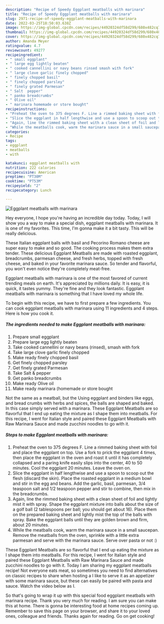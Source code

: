 ```yaml
---
description: "Recipe of Speedy Eggplant meatballs with marinara"
title: "Recipe of Speedy Eggplant meatballs with marinara"
slug: 2971-recipe-of-speedy-eggplant-meatballs-with-marinara
date: 2022-03-25T18:50:03.638Z
image: https://img-global.cpcdn.com/recipes/44920324df58d299/680x482cq70/eggplant-meatballs-with-marinara-recipe-main-photo.jpg
thumbnail: https://img-global.cpcdn.com/recipes/44920324df58d299/680x482cq70/eggplant-meatballs-with-marinara-recipe-main-photo.jpg
cover: https://img-global.cpcdn.com/recipes/44920324df58d299/680x482cq70/eggplant-meatballs-with-marinara-recipe-main-photo.jpg
author: Amanda Meyer
ratingvalue: 4.7
reviewcount: 49277
recipeingredient:
- " small eggplant"
- " large egg lightly beaten"
- " cooked cannellini or navy beans rinsed smash with fork"
- " large clove garlic finely chopped"
- " finely chopped basil"
- " finely chopped parsley"
- " finely grated Parmesan"
- " Salt  pepper"
- " panko breadcrumbs"
- " Olive oil"
- " marinara homemade or store bought"
recipeinstructions:
- "Preheat the oven to 375 degrees F. Line a rimmed baking sheet with foil and place the eggplant on top. Use a fork to prick the eggplant 4 times, then place the eggplant in the oven and roast it until it has completely collapsed and a paring knife easily slips into the center, 40 to 50 minutes. Cool the eggplant 20 minutes. Leave the oven on."
- "Slice the eggplant in half lengthwise and use a spoon to scoop out the flesh (discard the skin). Place the roasted eggplant in a medium bowl and stir in the egg and beans. Add the garlic, basil, parmesan, 3/4 teaspoon salt and 1/2 teaspoon pepper and stir to combine, then mix in the breadcrumbs."
- "Again, line the rimmed baking sheet with a clean sheet of foil and lightly mist it with spray. Shape the eggplant mixture into balls about the size of a golf ball (2 tablespoons per ball; you should get about 16). Place them on the prepared baking sheet and lightly mist the top of the balls with spray. Bake the eggplant balls until they are golden brown and firm, about 20 minutes."
- "While the meatballs cook, warm the marinara sauce in a small saucepan. Remove the meatballs from the oven, sprinkle with a little extra parmesan and serve with the marinara sauce. Serve over pasta or not :)"
categories:
- Recipe
tags:
- eggplant
- meatballs
- with

katakunci: eggplant meatballs with 
nutrition: 222 calories
recipecuisine: American
preptime: "PT30M"
cooktime: "PT53M"
recipeyield: "2"
recipecategory: Lunch

---
```



![Eggplant meatballs with marinara](https://img-global.cpcdn.com/recipes/44920324df58d299/680x482cq70/eggplant-meatballs-with-marinara-recipe-main-photo.jpg)

Hey everyone, I hope you're having an incredible day today. Today, I will show you a way to make a special dish, eggplant meatballs with marinara. It is one of my favorites. This time, I'm gonna make it a bit tasty. This will be really delicious.

These Italian eggplant balls with basil and Pecorino Romano cheese are super easy to make and so good. The cooking process makes them extra tender. These delicious Eggplant Meatballs are made with roasted eggplant, breadcrumbs, parmesan cheese, and fresh herbs, topped with fresh cheese, and baked in your favorite marinara sauce. So tender and flavorful, you won&#39;t even notice they&#39;re completely meat-free.

Eggplant meatballs with marinara is one of the most favored of current trending meals on earth. It's appreciated by millions daily. It is easy, it is quick, it tastes yummy. They're fine and they look fantastic. Eggplant meatballs with marinara is something that I have loved my whole life.


To begin with this recipe, we have to first prepare a few ingredients. You can cook eggplant meatballs with marinara using 11 ingredients and 4 steps. Here is how you cook it.

<!--inarticleads1-->

##### The ingredients needed to make Eggplant meatballs with marinara:

1. Prepare  small eggplant
1. Prepare  large egg lightly beaten
1. Take  cooked cannellini or navy beans (rinsed), smash with fork
1. Take  large clove garlic finely chopped
1. Make ready  finely chopped basil
1. Get  finely chopped parsley
1. Get  finely grated Parmesan
1. Take  Salt &amp; pepper
1. Get  panko breadcrumbs
1. Make ready  Olive oil
1. Make ready  marinara (homemade or store bought


Not the same as a meatball, but the Using eggplant and binders like eggs, and bread crumbs with herbs and spices, the balls are shaped and baked. In this case simply served with a marinara. These Eggplant Meatballs are so flavorful that I end up eating the mixture as I shape them into meatballs. For this recipe, I went for Italian style and paired these Eggplant Meatballs with Raw Marinara Sauce and made zucchini noodles to go with it. 

<!--inarticleads2-->

##### Steps to make Eggplant meatballs with marinara:

1. Preheat the oven to 375 degrees F. Line a rimmed baking sheet with foil and place the eggplant on top. Use a fork to prick the eggplant 4 times, then place the eggplant in the oven and roast it until it has completely collapsed and a paring knife easily slips into the center, 40 to 50 minutes. Cool the eggplant 20 minutes. Leave the oven on.
1. Slice the eggplant in half lengthwise and use a spoon to scoop out the flesh (discard the skin). Place the roasted eggplant in a medium bowl and stir in the egg and beans. Add the garlic, basil, parmesan, 3/4 teaspoon salt and 1/2 teaspoon pepper and stir to combine, then mix in the breadcrumbs.
1. Again, line the rimmed baking sheet with a clean sheet of foil and lightly mist it with spray. Shape the eggplant mixture into balls about the size of a golf ball (2 tablespoons per ball; you should get about 16). Place them on the prepared baking sheet and lightly mist the top of the balls with spray. Bake the eggplant balls until they are golden brown and firm, about 20 minutes.
1. While the meatballs cook, warm the marinara sauce in a small saucepan. Remove the meatballs from the oven, sprinkle with a little extra parmesan and serve with the marinara sauce. Serve over pasta or not :)


These Eggplant Meatballs are so flavorful that I end up eating the mixture as I shape them into meatballs. For this recipe, I went for Italian style and paired these Eggplant Meatballs with Raw Marinara Sauce and made zucchini noodles to go with it. Today I am sharing my eggplant meatballs recipe! Not everyone eats meat, so sometimes you need to find alternatives on classic recipes to share when hosting a I like to serve it as an appetizer with some marinara sauce, but these can easily be paired with pasta and sauce. Watch the video below as I. 

So that's going to wrap it up with this special food eggplant meatballs with marinara recipe. Thank you very much for reading. I am sure you can make this at home. There is gonna be interesting food at home recipes coming up. Remember to save this page on your browser, and share it to your loved ones, colleague and friends. Thanks again for reading. Go on get cooking!
